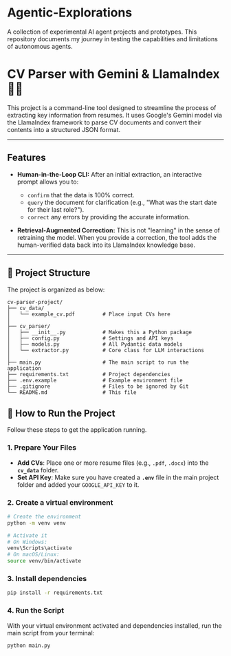# Agentic-Explorations
A collection of experimental AI agent projects and prototypes. This repository documents my journey in testing the capabilities and limitations of autonomous agents.

# CV Parser with Gemini & LlamaIndex 📄🤖

This project is a command-line tool designed to streamline the process of extracting key information from resumes. It uses Google's Gemini model via the LlamaIndex framework to parse CV documents and convert their contents into a structured JSON format. 


---

## Features

* **Human-in-the-Loop CLI:** After an initial extraction, an interactive prompt allows you to:
    * `confirm` that the data is 100% correct.
    * `query` the document for clarification (e.g., "What was the start date for their last role?").
    * `correct` any errors by providing the accurate information.

* **Retrieval-Augmented Correction:** This is not "learning" in the sense of retraining the model. When you provide a correction, the tool adds the human-verified data back into its LlamaIndex knowledge base. 

---

## 📂 Project Structure

The project is organized as below:

```plaintext
cv-parser-project/
├── cv_data/
│   └── example_cv.pdf         # Place input CVs here
│
├── cv_parser/
│   ├── __init__.py            # Makes this a Python package
│   ├── config.py              # Settings and API keys
│   ├── models.py              # All Pydantic data models
│   └── extractor.py           # Core class for LLM interactions
│
├── main.py                    # The main script to run the application
├── requirements.txt           # Project dependencies
├── .env.example               # Example environment file
├── .gitignore                 # Files to be ignored by Git
└── README.md                  # This file
```
## 🚀 How to Run the Project

Follow these steps to get the application running.

### 1. Prepare Your Files
* **Add CVs**: Place one or more resume files (e.g., `.pdf`, `.docx`) into the **`cv_data`** folder.
* **Set API Key**: Make sure you have created a **`.env`** file in the main project folder and added your `GOOGLE_API_KEY` to it.

### 2. Create a virtual environment
```bash
# Create the environment
python -m venv venv

# Activate it
# On Windows:
venv\Scripts\activate
# On macOS/Linux:
source venv/bin/activate
```

### 3. Install dependencies
```bash
pip install -r requirements.txt
```

### 4. Run the Script
With your virtual environment activated and dependencies installed, run the main script from your terminal:

```bash
python main.py
```